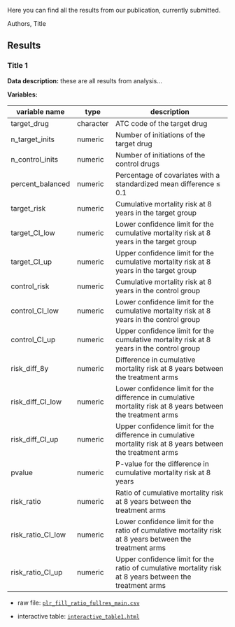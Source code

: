 Here you can find all the results from our publication, currently submitted.

Authors, Title

## Results

### Title 1

**Data description:** these are all results from analysis...

**Variables:**

| variable name | type | description |
|---------------|------|-------------|
|target_drug | character | ATC code of the target drug |
|n_target_inits | numeric | Number of initiations of the target drug |
|n_control_inits | numeric | Number of initiations of the control drugs |
|percent_balanced | numeric | Percentage of covariates with a standardized mean difference ≤ 0.1 |
|target_risk | numeric | Cumulative mortality risk at 8 years in the target group |
|target_CI_low | numeric | Lower confidence limit for the cumulative mortality risk at 8 years in the target group |
|target_CI_up | numeric | Upper confidence limit for the cumulative mortality risk at 8 years in the target group |
|control_risk | numeric | Cumulative mortality risk at 8 years in the control group |
|control_CI_low | numeric | Lower confidence limit for the cumulative mortality risk at 8 years in the control group |
|control_CI_up | numeric | Upper confidence limit for the cumulative mortality risk at 8 years in the control group |
|risk_diff_8y | numeric | Difference in cumulative mortality risk at 8 years between the treatment arms |
|risk_diff_CI_low | numeric | Lower confidence limit for the difference in cumulative mortality risk at 8 years between the treatment arms |
|risk_diff_CI_up | numeric | Upper confidence limit for the difference in cumulative mortality risk at 8 years between the treatment arms |
|pvalue | numeric | P-value for the difference in cumulative mortality risk at 8 years |
|risk_ratio | numeric | Ratio of cumulative mortality risk at 8 years between the treatment arms |
|risk_ratio_CI_low | numeric | Lower confidence limit for the ratio of cumulative mortality risk at 8 years between the treatment arms |
|risk_ratio_CI_up | numeric | Upper confidence limit for the ratio of cumulative mortality risk at 8 years between the treatment arms |

- raw file: [`plr_fill_ratio_fullres_main.csv`](plr_diff_ratio_fullres_main.csv)

- interactive table: [`interactive_table1.html`](interactive_table1.html)
